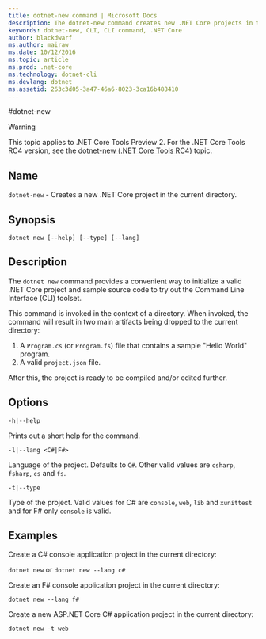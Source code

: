 ```yaml
---
title: dotnet-new command | Microsoft Docs
description: The dotnet-new command creates new .NET Core projects in the current directory.
keywords: dotnet-new, CLI, CLI command, .NET Core
author: blackdwarf
ms.author: mairaw
ms.date: 10/12/2016
ms.topic: article
ms.prod: .net-core
ms.technology: dotnet-cli
ms.devlang: dotnet
ms.assetid: 263c3d05-3a47-46a6-8023-3ca16b488410
---
```


#dotnet-new

> [!WARNING]
> This topic applies to .NET Core Tools Preview 2. For the .NET Core Tools RC4 version,
> see the [dotnet-new (.NET Core Tools RC4)](../preview3/tools/dotnet-new.md) topic.

## Name
`dotnet-new` - Creates a new .NET Core project in the current directory.

## Synopsis
`dotnet new [--help] [--type] [--lang]`

## Description
The `dotnet new` command provides a convenient way to initialize a valid .NET Core project and sample source code to try out the Command Line Interface (CLI) toolset. 

This command is invoked in the context of a directory. When invoked, the command will result in two main artifacts being dropped to the current directory: 

1. A `Program.cs` (or `Program.fs`) file that contains a sample "Hello World" program.
2. A valid `project.json` file.

After this, the project is ready to be compiled and/or edited further. 

## Options

`-h|--help`

Prints out a short help for the command.  

`-l|--lang <C#|F#>`

Language of the project. Defaults to `C#`. Other valid values are `csharp`, `fsharp`, `cs` and `fs`.

`-t|--type`

Type of the project. Valid values for C# are `console`, `web`, `lib` and `xunittest` and for F# only `console` is valid. 

## Examples

Create a C# console application project in the current directory:

`dotnet new` or `dotnet new --lang c#` 
   
Create an F# console application project in the current directory:

`dotnet new --lang f#`
  
Create a new ASP.NET Core C# application project in the current directory:

`dotnet new -t web`